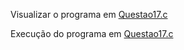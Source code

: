 Visualizar o programa em [Questao17.c](https://github.com/SidneyJunior01234/DCA1202-Programacao-Avancada/blob/main/Ponteiros-C/Quest%C3%A3o-17/Questao_17.c)

Execução do programa em [Questao17.c](https://replit.com/@SidneyAlves1/Questao-17#main.c)
